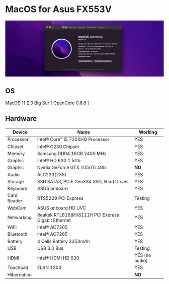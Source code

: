
# MacOS for Asus FX553V
![MacOS for Asus FX553V](preview.png)

## OS

MacOS 11.2.3 Big Sur [ OpenCore 0.6.8 ]

## Hardware

<table>
  <thead>
    <tr>
      <th>Device</th>
      <th>Name</th>
      <th>Working</th>
    </tr>
  </thead>
  <tbody>
    <tr>
      <td>Processor</td>
      <td>Intel® Core™ i5 7300HQ Processor</td>
      <td>YES</td>
    </tr>
    <tr>
      <td>Chipset</td>
      <td>Intel® C230 Chipset</td> 
      <td>YES</td>
    </tr>
    <tr>
      <td>Memory</td>
      <td>Samsung DDR4 16GB 2400 MHz</td>
      <td>YES</td>
    </tr>
    <tr>
      <td>Graphic</td>
      <td>Intel® HD 630 1.5Gb</td>
      <td>YES</td>
    </tr>
    <tr>
      <td>Graphic</td>
      <td>Nvidia GeForce GTX 1050Ti 4Gb</td>
      <td><strong>NO</strong></td>
    </tr>
    <tr>
      <td>Audio</td>
      <td>ALC233(235)</td>
      <td>YES</td>
    </tr>
    <tr>
      <td>Storage</td>
      <td>SSD SATA3, PCIE Gen3X4 SSD, Hard Drives</td>
      <td>YES</td>
    </tr>
    <tr>
      <td>Keyboard</td>
      <td>ASUS onboard</td>
      <td>YES</td>
    </tr>
    <tr>
      <td>Card Reader</td>
      <td>RTS5229 PCI Express</td>
      <td>Testing</td>
    </tr>
    <tr>
      <td>WebCam</td>
      <td>ASUS onboard HD UVC</td>
      <td>YES</td>
    </tr>
    <tr>
      <td>Networking</td>
      <td>Realtek RTL8168H/8111H PCI Express Gigabit Ethernet</td>
      <td>YES</td>
    </tr>
    <tr>
      <td>WiFi</td>
      <td>Intel® AC7265</td>
      <td>YES</td>
    </tr>
    <tr>
      <td>Bluetooth</td>
      <td>Intel® AC7265</td>
      <td>YES</td>
    </tr>
    <tr>
      <td>Battery</td>
      <td>4 Cells Battery 3350mAh</td>
      <td>YES</td>
    </tr>
    <tr>
      <td>USB</td>
      <td>USB 3.0 Bus</td>
      <td>Testing</td>
    </tr>
    <tr>
      <td>HDMI</td>
      <td>Intel® HDMI HD 630</td>
      <td>YES (no audio)</td>
    </tr>
    <tr>
      <td>Touchpad</td>
      <td>ELAN 1200</td>
      <td>YES</td>
    </tr>
     <tr>
      <td>Hibernation</td>
      <td></td>
      <td><strong>NO</strong></td>
    </tr>
  </tbody>
</table>
